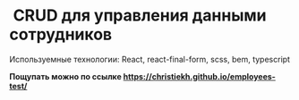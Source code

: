 #  CRUD для управления данными сотрудников 


Используемные технологии: React, react-final-form, scss, bem, typescript


**Пощупать можно по ссылке https://christiekh.github.io/employees-test/**
